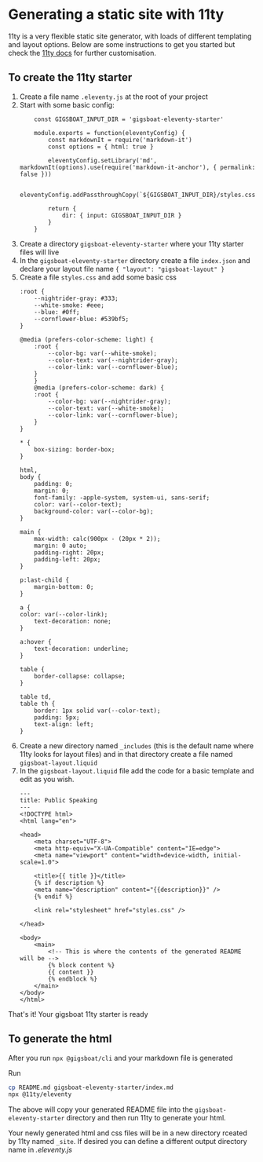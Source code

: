 # Generating a static site with 11ty

11ty is a very flexible static site generator, with loads of different templating and layout options. Below are some instructions to get you started but check the [11ty docs](https://www.11ty.dev/docs/getting-started/) for further customisation.

## To create the 11ty starter
1. Create a file name `.eleventy.js` at the root of your project
1. Start with some basic config:
    ```
        const GIGSBOAT_INPUT_DIR = 'gigsboat-eleventy-starter'

        module.exports = function(eleventyConfig) {
            const markdownIt = require('markdown-it')
            const options = { html: true }

            eleventyConfig.setLibrary('md', markdownIt(options).use(require('markdown-it-anchor'), { permalink: false }))

            eleventyConfig.addPassthroughCopy(`${GIGSBOAT_INPUT_DIR}/styles.css`)

            return {
                dir: { input: GIGSBOAT_INPUT_DIR }
            }
        }
    ```
1. Create a directory `gigsboat-eleventy-starter` where your 11ty starter files will live
1. In the `gigsboat-eleventy-starter` directory create a file `index.json` and declare your layout file name
`{ "layout": "gigsboat-layout" }`
1. Create a file `styles.css` and add some basic css
    ```
    :root {
        --nightrider-gray: #333;
        --white-smoke: #eee;
        --blue: #0ff;
        --cornflower-blue: #539bf5;
    }

    @media (prefers-color-scheme: light) {
        :root {
            --color-bg: var(--white-smoke);
            --color-text: var(--nightrider-gray);
            --color-link: var(--cornflower-blue);
        }
        }
        @media (prefers-color-scheme: dark) {
        :root {
            --color-bg: var(--nightrider-gray);
            --color-text: var(--white-smoke);
            --color-link: var(--cornflower-blue);
        }
    }

    * {
        box-sizing: border-box;
    }

    html,
    body {
        padding: 0;
        margin: 0;
        font-family: -apple-system, system-ui, sans-serif;
        color: var(--color-text);
        background-color: var(--color-bg);
    }

    main {
        max-width: calc(900px - (20px * 2));
        margin: 0 auto;
        padding-right: 20px;
        padding-left: 20px;
    }

    p:last-child {
        margin-bottom: 0;
    }

    a {
    color: var(--color-link);
        text-decoration: none;
    }

    a:hover {
        text-decoration: underline;
    }

    table {
        border-collapse: collapse;
    }

    table td,
    table th {
        border: 1px solid var(--color-text);
        padding: 5px;
        text-align: left;
    }
    ```
1. Create a new directory named `_includes` (this is the default name where 11ty looks for layout files) and in that directory create a file named `gigsboat-layout.liquid`
1. In the `gigsboat-layout.liquid` file add the code for a basic template and edit as you wish.
    ```
    ---
    title: Public Speaking
    ---
    <!DOCTYPE html>
    <html lang="en">

    <head>
        <meta charset="UTF-8">
        <meta http-equiv="X-UA-Compatible" content="IE=edge">
        <meta name="viewport" content="width=device-width, initial-scale=1.0">

        <title>{{ title }}</title>
        {% if description %}
        <meta name="description" content="{{description}}" />
        {% endif %}

        <link rel="stylesheet" href="styles.css" />

    </head>

    <body>
        <main>
            <!-- This is where the contents of the generated README will be -->
            {% block content %}
            {{ content }}
            {% endblock %}
        </main>
    </body>
    </html>
    ```
That's it! Your gigsboat 11ty starter is ready

## To generate the html
After you run `npx @gigsboat/cli` and your markdown file is generated

Run
```bash
cp README.md gigsboat-eleventy-starter/index.md
npx @11ty/eleventy
```

The above will copy your generated README file into the  `gigsboat-eleventy-starter` directory and then run 11ty to generate your html.

Your newly generated html and css files will be in a new directory rceated by 11ty named  `_site`. If desired you can define a different output directory name in *.eleventy.js*
